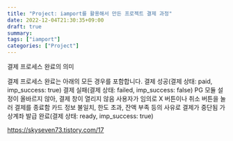 ```yaml
---
title: "Project: iamport를 활용해서 만든 프로젝트 결제 과정"
date: 2022-12-04T21:30:35+09:00
draft: true
summary: 
tags: ["iamport"]
categories: ["Project"]
---
```

결제 프로세스 완료의 의미

결제 프로세스 완료는 아래의 모든 경우를 포함합니다.
결제 성공(결제 상태: paid, imp_success: true)
결제 실패(결제 상태: failed, imp_success: false)
PG 모듈 설정이 올바르지 않아, 결제 창이 열리지 않음
사용자가 임의로 X 버튼이나 취소 버튼을 눌러 결제를 종료함
카드 정보 불일치, 한도 초과, 잔액 부족 등의 사유로 결제가 중단됨
가상계좌 발급 완료(결제 상태: ready, imp_success: true)




https://skyseven73.tistory.com/17